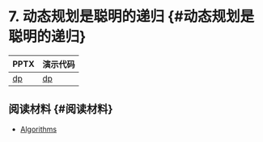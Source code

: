 # 7. 动态规划是聪明的递归 {#动态规划是聪明的递归}

| PPTX                     | 演示代码              |
|--------------------------|-----------------------|
| [dp](../asset/5-dp.pptx) | [dp](../asset/dp.zip) |

## 阅读材料 {#阅读材料}

-   [Algorithms](https://jeffe.cs.illinois.edu/teaching/algorithms/)
